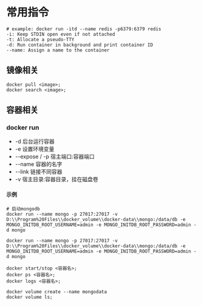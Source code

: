 # 常用指令

```shell
# example: docker run -itd --name redis -p6379:6379 redis
-i: Keep STDIN open even if not attached
-t: Allocate a pseudo-TTY
-d: Run container in background and print container ID
--name: Assign a name to the container
```

## 镜像相关

```shell
docker pull <image>;
docker search <image>;
```

## 容器相关

### docker run

- -d	后台运行容器
- -e    设置环境变量
- --expose / -p    宿主端口:容器端口
- --name    容器的名字
- --link    链接不同容器
- -v    宿主目录:容器目录，挂在磁盘卷

#### 示例

```shell
# 启动mongodb
docker run --name mongo -p 27017:27017 -v D:\\Program%20Files\\docker_volume\\docker-data\\mongo:/data/db -e MONGO_INITDB_ROOT_USERNAME=admin -e MONGO_INITDB_ROOT_PASSWORD=admin -d mongo

docker run --name mongo -p 27017:27017 -v D:\\Program%20Files\\docker_volume\\docker-data\\mongo:/data/db -e MONGO_INITDB_ROOT_USERNAME=admin -e MONGO_INITDB_ROOT_PASSWORD=admin -d mongo
```



```shell
docker start/stop <容器名>;
docker ps <容器名>;
docker logs <容器名>;

docker volume create --name mongodata
docker volume ls;
```

